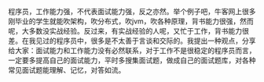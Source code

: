 程序员，工作能力强，不代表面试能力强，反之亦然。举个例子吧，牛客网上很多刚毕业的学生就能吹架构，吹分布式，吹jvm，吹各种原理，背书能力很强，然而呢，大多数没实战经验。反过来，有实战经验的人呢，又忙于工作，背书能力很差。在我见过的程序员中，很多是不太善于言谈和交际的。我提出一种观点，分享给大家：面试能力和工作能力没有必然联系，对于工作不是很稳定的程序员而言，一定要多提高自己的面试能力，平时多搜集面试题，做成自己的面试题库，对各种常见面试题能理解、记忆，对答如流。